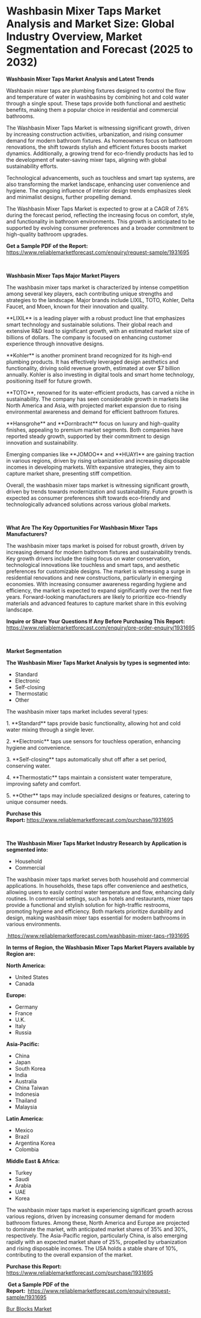 <p><h1>Washbasin Mixer Taps Market Analysis and Market Size: Global Industry Overview, Market Segmentation and Forecast (2025 to 2032)</h1></p><p><strong>Washbasin Mixer Taps Market Analysis and Latest Trends</strong></p>
<p><p>Washbasin mixer taps are plumbing fixtures designed to control the flow and temperature of water in washbasins by combining hot and cold water through a single spout. These taps provide both functional and aesthetic benefits, making them a popular choice in residential and commercial bathrooms.</p><p>The Washbasin Mixer Taps Market is witnessing significant growth, driven by increasing construction activities, urbanization, and rising consumer demand for modern bathroom fixtures. As homeowners focus on bathroom renovations, the shift towards stylish and efficient fixtures boosts market dynamics. Additionally, a growing trend for eco-friendly products has led to the development of water-saving mixer taps, aligning with global sustainability efforts.</p><p>Technological advancements, such as touchless and smart tap systems, are also transforming the market landscape, enhancing user convenience and hygiene. The ongoing influence of interior design trends emphasizes sleek and minimalist designs, further propelling demand.</p><p>The Washbasin Mixer Taps Market is expected to grow at a CAGR of 7.6% during the forecast period, reflecting the increasing focus on comfort, style, and functionality in bathroom environments. This growth is anticipated to be supported by evolving consumer preferences and a broader commitment to high-quality bathroom upgrades.</p></p>
<p><strong>Get a Sample PDF of the Report:&nbsp;</strong> <a href="https://www.reliablemarketforecast.com/enquiry/request-sample/1931695?utm_campaign=3096&utm_medium=2&utm_source=Github&utm_content=ia&utm_term=05042025&utm_id=washbasin-mixer-taps">https://www.reliablemarketforecast.com/enquiry/request-sample/1931695</a></p>
<p>&nbsp;</p>
<p><strong>Washbasin Mixer Taps Major Market Players</strong></p>
<p><p>The washbasin mixer taps market is characterized by intense competition among several key players, each contributing unique strengths and strategies to the landscape. Major brands include LIXIL, TOTO, Kohler, Delta Faucet, and Moen, known for their innovation and quality.</p><p>**LIXIL** is a leading player with a robust product line that emphasizes smart technology and sustainable solutions. Their global reach and extensive R&D lead to significant growth, with an estimated market size of billions of dollars. The company is focused on enhancing customer experience through innovative designs.</p><p>**Kohler** is another prominent brand recognized for its high-end plumbing products. It has effectively leveraged design aesthetics and functionality, driving solid revenue growth, estimated at over $7 billion annually. Kohler is also investing in digital tools and smart home technology, positioning itself for future growth.</p><p>**TOTO**, renowned for its water-efficient products, has carved a niche in sustainability. The company has seen considerable growth in markets like North America and Asia, with projected market expansion due to rising environmental awareness and demand for efficient bathroom fixtures.</p><p>**Hansgrohe** and **Dornbracht** focus on luxury and high-quality finishes, appealing to premium market segments. Both companies have reported steady growth, supported by their commitment to design innovation and sustainability.</p><p>Emerging companies like **JOMOO** and **HUAYI** are gaining traction in various regions, driven by rising urbanization and increasing disposable incomes in developing markets. With expansive strategies, they aim to capture market share, presenting stiff competition.</p><p>Overall, the washbasin mixer taps market is witnessing significant growth, driven by trends towards modernization and sustainability. Future growth is expected as consumer preferences shift towards eco-friendly and technologically advanced solutions across various global markets.</p></p>
<p>&nbsp;</p>
<p><strong>What Are The Key Opportunities For Washbasin Mixer Taps Manufacturers?</strong></p>
<p><p>The washbasin mixer taps market is poised for robust growth, driven by increasing demand for modern bathroom fixtures and sustainability trends. Key growth drivers include the rising focus on water conservation, technological innovations like touchless and smart taps, and aesthetic preferences for customizable designs. The market is witnessing a surge in residential renovations and new constructions, particularly in emerging economies. With increasing consumer awareness regarding hygiene and efficiency, the market is expected to expand significantly over the next five years. Forward-looking manufacturers are likely to prioritize eco-friendly materials and advanced features to capture market share in this evolving landscape.</p></p>
<p><strong>Inquire or Share Your Questions If Any Before Purchasing This Report:</strong> <a href="https://www.reliablemarketforecast.com/enquiry/pre-order-enquiry/1931695?utm_campaign=3096&utm_medium=2&utm_source=Github&utm_content=ia&utm_term=05042025&utm_id=washbasin-mixer-taps">https://www.reliablemarketforecast.com/enquiry/pre-order-enquiry/1931695</a></p>
<p>&nbsp;</p>
<p><strong>Market Segmentation</strong></p>
<p><strong>The Washbasin Mixer Taps Market Analysis by types is segmented into:</strong></p>
<p><ul><li>Standard</li><li>Electronic</li><li>Self-closing</li><li>Thermostatic</li><li>Other</li></ul></p>
<p><p>The washbasin mixer taps market includes several types: </p><p>1. **Standard** taps provide basic functionality, allowing hot and cold water mixing through a single lever.</p><p>2. **Electronic** taps use sensors for touchless operation, enhancing hygiene and convenience. </p><p>3. **Self-closing** taps automatically shut off after a set period, conserving water. </p><p>4. **Thermostatic** taps maintain a consistent water temperature, improving safety and comfort. </p><p>5. **Other** taps may include specialized designs or features, catering to unique consumer needs.</p></p>
<p><strong>Purchase this Report:&nbsp;</strong><a href="https://www.reliablemarketforecast.com/purchase/1931695?utm_campaign=3096&utm_medium=2&utm_source=Github&utm_content=ia&utm_term=05042025&utm_id=washbasin-mixer-taps">https://www.reliablemarketforecast.com/purchase/1931695</a></p>
<p>&nbsp;</p>
<p><strong>The Washbasin Mixer Taps Market Industry Research by Application is segmented into:</strong></p>
<p><ul><li>Household</li><li>Commercial</li></ul></p>
<p><p>The washbasin mixer taps market serves both household and commercial applications. In households, these taps offer convenience and aesthetics, allowing users to easily control water temperature and flow, enhancing daily routines. In commercial settings, such as hotels and restaurants, mixer taps provide a functional and stylish solution for high-traffic restrooms, promoting hygiene and efficiency. Both markets prioritize durability and design, making washbasin mixer taps essential for modern bathrooms in various environments.</p></p>
<p><a href="https://www.reliablemarketforecast.com/washbasin-mixer-taps-r1931695?utm_campaign=3096&utm_medium=2&utm_source=Github&utm_content=ia&utm_term=05042025&utm_id=washbasin-mixer-taps">&nbsp;https://www.reliablemarketforecast.com/washbasin-mixer-taps-r1931695</a></p>
<p><strong>In terms of Region, the Washbasin Mixer Taps Market Players available by Region are:</strong></p>
<p>
    <p> <strong> North America: </strong>
        <ul>
            <li>United States</li>
            <li>Canada</li>
        </ul>
        </p> 
    <p> <strong> Europe: </strong>
        <ul>
            <li>Germany</li>
            <li>France</li>
            <li>U.K.</li>
            <li>Italy</li>
            <li>Russia</li>
        </ul>
        </p> 
    <p> <strong> Asia-Pacific: </strong>
        <ul>
            <li>China</li>
            <li>Japan</li>
            <li>South Korea</li>
            <li>India</li>
            <li>Australia</li>
            <li>China Taiwan</li>
            <li>Indonesia</li>
            <li>Thailand</li>
            <li>Malaysia</li>
        </ul>
        </p> 
    <p> <strong> Latin America: </strong>
        <ul>
            <li>Mexico</li>
            <li>Brazil</li>
            <li>Argentina Korea</li>
            <li>Colombia</li>
        </ul>
        </p> 
    <p> <strong> Middle East & Africa: </strong>
        <ul>
            <li>Turkey</li>
            <li>Saudi</li>
            <li>Arabia</li>
            <li>UAE</li>
            <li>Korea</li>
        </ul>
    </p>
    </p>
<p><p>The washbasin mixer taps market is experiencing significant growth across various regions, driven by increasing consumer demand for modern bathroom fixtures. Among these, North America and Europe are projected to dominate the market, with anticipated market shares of 35% and 30%, respectively. The Asia-Pacific region, particularly China, is also emerging rapidly with an expected market share of 25%, propelled by urbanization and rising disposable incomes. The USA holds a stable share of 10%, contributing to the overall expansion of the market.</p></p>
<p><strong>Purchase this Report: </strong><a href="https://www.reliablemarketforecast.com/purchase/1931695?utm_campaign=3096&utm_medium=2&utm_source=Github&utm_content=ia&utm_term=05042025&utm_id=washbasin-mixer-taps">https://www.reliablemarketforecast.com/purchase/1931695</a></p>
<p>&nbsp;<strong>Get a Sample PDF of the Report:&nbsp;&nbsp;</strong><a href="https://www.reliablemarketforecast.com/enquiry/request-sample/1931695?utm_campaign=3096&utm_medium=2&utm_source=Github&utm_content=ia&utm_term=05042025&utm_id=washbasin-mixer-taps">https://www.reliablemarketforecast.com/enquiry/request-sample/1931695</a></p>
<p><strong></strong></p>
<p><p><a href="https://github.com/osamhcombre/Market-Research-Report-List-1/blob/main/bur-blocks-market.md?utm_campaign=3096&utm_medium=2&utm_source=Github&utm_content=ia&utm_term=05042025&utm_id=washbasin-mixer-taps">Bur Blocks Market</a></p></p>